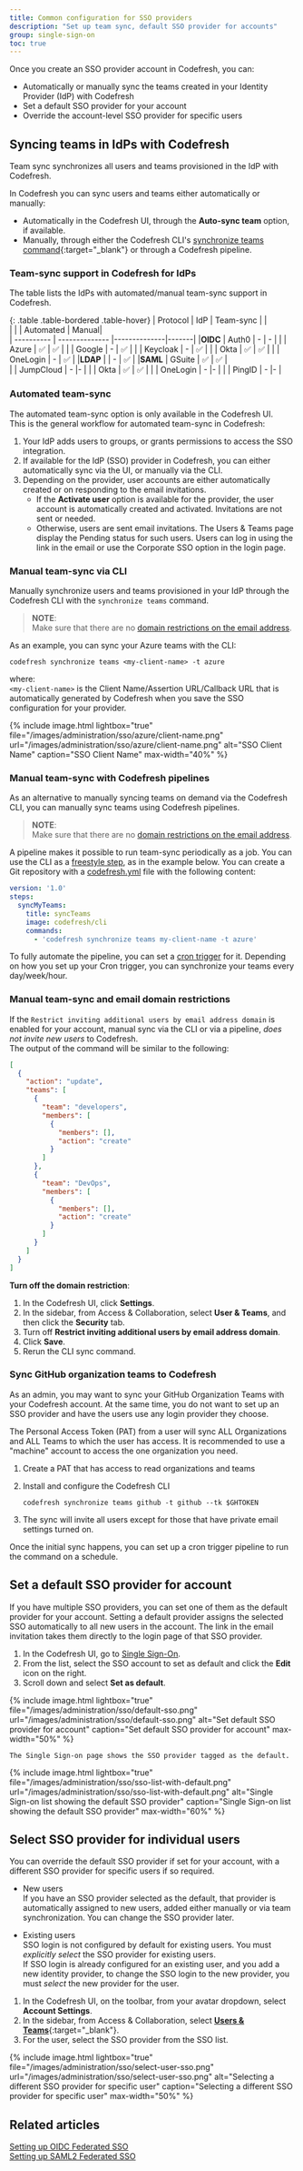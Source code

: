 ```yaml
---
title: Common configuration for SSO providers
description: "Set up team sync, default SSO provider for accounts"
group: single-sign-on
toc: true
---
```


Once you create an SSO provider account in Codefresh, you can:
* Automatically or manually sync the teams created in your Identity Provider (IdP) with Codefresh
* Set a default SSO provider for your account
* Override the account-level SSO provider for specific users


## Syncing teams in IdPs with Codefresh
Team sync synchronizes all users and teams provisioned in the IdP with Codefresh. 

In Codefresh you can sync users and teams either automatically or manually:
* Automatically in the Codefresh UI, through the **Auto-sync team** option, if available. 
* Manually, through either the Codefresh CLI's [synchronize teams command](https://codefresh-io.github.io/cli/teams/synchronize-teams/){:target="\_blank"} or through a Codefresh pipeline. 

### Team-sync support in Codefresh for IdPs
The table lists the IdPs with automated/manual team-sync support in Codefresh.

{: .table .table-bordered .table-hover}
| Protocol   | IdP              | Team-sync    | |  
|            |                  | Automated    | Manual|  
| ---------- | --------------   |--------------|-------|
|**OIDC**    | Auth0            | -             | -    |
|            | Azure            | ✅            | ✅    |
|            | Google           | -             | ✅    |
|            | Keycloak         | -             | ✅   |
|            | Okta             | ✅            | ✅  |
|            | OneLogin         | -             | ✅    |
|**LDAP**    |                  | -             | ✅ |
|**SAML**    | GSuite           | ✅            | ✅ |  
|            | JumpCloud        | -             |- |
|            | Okta             | ✅            |  ✅ |
|            | OneLogin         | -             |- |
|            | PingID           | -             |- |



### Automated team-sync

The automated team-sync option is only available in the Codefresh UI.  
This is the general workflow for automated team-sync in Codefresh:

1. Your IdP adds users to groups, or grants permissions to access the SSO integration.
1. If available for the IdP (SSO) provider in Codefresh, you can either automatically sync via the UI, or manually via the CLI.  
1. Depending on the provider, user accounts are either automatically created or on responding to the email invitations. 
    * If the **Activate user** option is available for the provider, the user account is automatically created and activated. Invitations are not sent or needed.
    * Otherwise, users are sent email invitations. 
      The Users & Teams page display the Pending status for such users. 
      Users can log in using the link in the email or use the Corporate SSO option in the login page.

### Manual team-sync via CLI 

Manually synchronize users and teams provisioned in your IdP through the Codefresh CLI with the `synchronize teams` command.

>**NOTE**:  
 >Make sure that there are no [domain restrictions on the email address](#manual-team-sync-and-email-domain-restrictions).

As an example, you can sync your Azure teams with the CLI: 

```shell
codefresh synchronize teams <my-client-name> -t azure
```
where:  
`<my-client-name>` is the Client Name/Assertion URL/Callback URL that is automatically generated by Codefresh when you save the SSO configuration for your provider.


{% include 
image.html
lightbox="true"
file="/images/administration/sso/azure/client-name.png"
url="/images/administration/sso/azure/client-name.png"
alt="SSO Client Name"
caption="SSO Client Name"
max-width="40%"
%}



### Manual team-sync with Codefresh pipelines

As an alternative to manually syncing teams on demand via the Codefresh CLI, you can manually sync teams using Codefresh pipelines. 

>**NOTE**:  
 >Make sure that there are no [domain restrictions on the email address](#manual-team-sync-and-email-domain-restrictions).

A pipeline makes it possible to run team-sync periodically as a job. You can use the CLI as a [freestyle step]({{site.baseurl}}/docs/pipelines/steps/freestyle/), as in the example below.
You can create a Git repository with a [codefresh.yml]({{site.baseurl}}/docs/pipelines/what-is-the-codefresh-yaml/) file with the following content:

```yaml
version: '1.0'
steps:
  syncMyTeams:
    title: syncTeams
    image: codefresh/cli
    commands:
      - 'codefresh synchronize teams my-client-name -t azure'
```

To fully automate the pipeline, you can set a [cron trigger]({{site.baseurl}}/docs/pipelines/triggers/cron-triggers/) for it. Depending on how you set up your Cron trigger, you can synchronize your teams every day/week/hour. 


### Manual team-sync and email domain restrictions
If the `Restrict inviting additional users by email address domain` is enabled for your account, manual sync via the CLI or via a pipeline, _does not invite new users_ to Codefresh.  
The output of the command will be similar to the following:

```json
[
  {
    "action": "update",
    "teams": [
      {
        "team": "developers",
        "members": [
          {
            "members": [],
            "action": "create"
          }
        ]
      },
      {
        "team": "DevOps",
        "members": [
          {
            "members": [],
            "action": "create"
          }
        ]
      }
    ]
  }
]
```

**Turn off the domain restriction**:

1. In the Codefresh UI, click **Settings**.
1. In the sidebar, from Access & Collaboration, select **User & Teams**, and then click the **Security** tab.
1. Turn off **Restrict inviting additional users by email address domain**.
1. Click **Save**.
1. Rerun the CLI sync command.

### Sync GitHub organization teams to Codefresh

As an admin, you may want to sync your GitHub Organization Teams with your Codefresh account. At the same time, you do not want to set up an SSO provider and have the users use any login provider they choose.

The Personal Access Token (PAT) from a user will sync ALL Organizations and ALL Teams to which the user has access. It is recommended to use a "machine" account to access the one organization you need.

1. Create a PAT that has access to read organizations and teams
1. Install and configure the Codefresh CLI

    `codefresh synchronize teams github -t github --tk $GHTOKEN`

1. The sync will invite all users except for those that have private email settings turned on.

Once the initial sync happens, you can set up a cron trigger pipeline to run the command on a schedule.

## Set a default SSO provider for account

If you have multiple SSO providers, you can set one of them as the default provider for your account. 
Setting a default provider assigns the selected SSO automatically to all new users in the account. The link in the email invitation takes them directly to the login page of that SSO provider.

1. In the Codefresh UI, go to [Single Sign-On](https://g.codefresh.io/2.0/account-settings/single-sign-on).
1. From the list, select the SSO account to set as default and click the **Edit** icon on the right.
1. Scroll down and select **Set as default**. 

{% include 
image.html
lightbox="true"
file="/images/administration/sso/default-sso.png"
url="/images/administration/sso/default-sso.png"
alt="Set default SSO provider for account"
caption="Set default SSO provider for account"
max-width="50%"
%}

    The Single Sign-on page shows the SSO provider tagged as the default.

{% include 
image.html
lightbox="true"
file="/images/administration/sso/sso-list-with-default.png"
url="/images/administration/sso/sso-list-with-default.png"
alt="Single Sign-on list showing the default SSO provider"
caption="Single Sign-on list showing the default SSO provider"
max-width="60%"
%}


## Select SSO provider for individual users

You can override the default SSO provider if set for your account, with a different SSO provider for specific users if so required.  
* New users   
  If you have an SSO provider selected as the default, that provider is automatically assigned to new users, added either manually or via team synchronization. 
  You can change the SSO provider later. 

* Existing users  
  SSO login is not configured by default for existing users. You must _explicitly select_ the SSO provider for existing users.  
  If SSO login is already configured for an existing user, and you add a new identity provider, to change the SSO login to the new provider, you must _select_ the new provider for the user. 

1. In the Codefresh UI, on the toolbar, from your avatar dropdown, select **Account Settings**.
1. In the sidebar, from Access & Collaboration, select [**Users & Teams**](https://g.codefresh.io/account-admin/collaborators/users){:target="\_blank"}.   
1. For the user, select the SSO provider from the SSO list.

{% include 
image.html
lightbox="true"
file="/images/administration/sso/select-user-sso.png"
url="/images/administration/sso/select-user-sso.png"
alt="Selecting a different SSO provider for specific user"
caption="Selecting a different SSO provider for specific user"
max-width="50%"
%}

## Related articles
[Setting up OIDC Federated SSO]({{site.baseurl}}/docs/single-sign-on/oidc)  
[Setting up SAML2 Federated SSO]({{site.baseurl}}/docs/single-sign-on/saml)  



